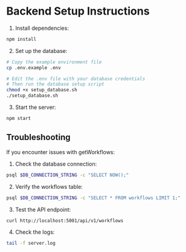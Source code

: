 # Backend Setup Instructions

1. Install dependencies:
```bash
npm install
```

2. Set up the database:
```bash
# Copy the example environment file
cp .env.example .env

# Edit the .env file with your database credentials
# Then run the database setup script
chmod +x setup_database.sh
./setup_database.sh
```

3. Start the server:
```bash
npm start
```

## Troubleshooting

If you encounter issues with getWorkflows:

1. Check the database connection:
```bash
psql $DB_CONNECTION_STRING -c "SELECT NOW();"
```

2. Verify the workflows table:
```bash
psql $DB_CONNECTION_STRING -c "SELECT * FROM workflows LIMIT 1;"
```

3. Test the API endpoint:
```bash
curl http://localhost:5001/api/v1/workflows
```

4. Check the logs:
```bash
tail -f server.log
```